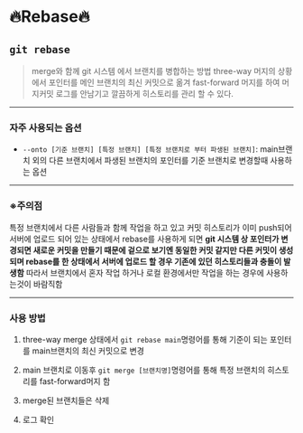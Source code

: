 # 🔥Rebase🔥

## `git rebase`

> merge와 함께 git 시스템 에서 브랜치를 병합하는 방법 three-way 머지의 상황에서 포인터를 메인 브랜치의 최신 커밋으로 옮겨 fast-forward 머지를 하여 머지커밋 로그를 안남기고 깔끔하게 히스토리를 관리 할 수 있다.

---

### 자주 사용되는 옵션

- `--onto [기준 브랜치] [특정 브랜치] [특정 브랜치로 부터 파생된 브랜치]`: main브랜치 외의 다른 브랜치에서 파생된 브랜치의 포인터를 기준 브랜치로 변경할때 사용하는 옵션

---

### ※주의점

특정 브랜치에서 다른 사람들과 함께 작업을 하고 있고 커밋 히스토리가 이미 push되어 서버에 업로드 되어 있는 상태에서 rebase를 사용하게 되면 **git 시스템 상 포인터가 변경되면 새로운 커밋을 만들기 때문에 겉으로 보기엔 동일한 커밋 같지만 다른 커밋이 생성 되며 rebase를 한 상태에서 서버에 업로드 할 경우 기존에 있던 히스토리들과 충돌이 발생함** 따라서 브랜치에서 혼자 작업 하거나 로컬 환경에서만 작업을 하는 경우에 사용하는것이 바람직함

---

### 사용 방법

1. three-way merge 상태에서 `git rebase main`명령어를 통해 기준이 되는 포인터를 main브랜치의 최신 커밋으로 변경

2. main 브랜치로 이동후 `git merge [브랜치명]`명령어를 통해 특정 브랜치의 히스토리를 fast-forward머지 함

3. merge된 브랜치들은 삭제

4. 로그 확인
